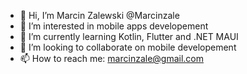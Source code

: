 - 👋 Hi, I’m Marcin Zalewski @Marcinzale
- 👀 I’m interested in mobile apps developement
- 🌱 I’m currently learning Kotlin, Flutter and .NET MAUI
- 💞️ I’m looking to collaborate on mobile developement
- 📫 How to reach me: marcinzale@gmail.com

<!---
Marcinzale/Marcinzale is a ✨ special ✨ repository because its `README.md` (this file) appears on your GitHub profile.
You can click the Preview link to take a look at your changes.
--->
